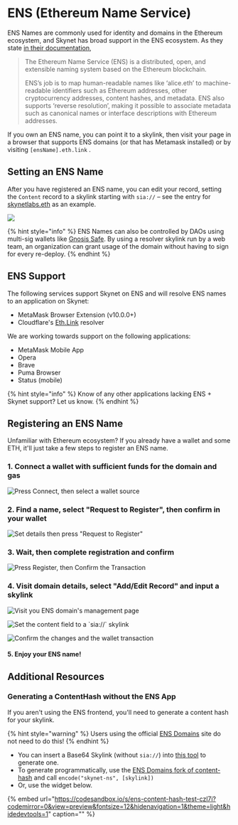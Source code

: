 # ENS \(Ethereum Name Service\)

ENS Names are commonly used for identity and domains in the Ethereum ecosystem, and Skynet has broad support in the ENS ecosystem. As they state [in their documentation](https://docs.ens.domains/),

> The Ethereum Name Service \(ENS\) is a distributed, open, and extensible naming system based on the Ethereum blockchain.
>
> ENS’s job is to map human-readable names like ‘alice.eth’ to machine-readable identifiers such as Ethereum addresses, other cryptocurrency addresses, content hashes, and metadata. ENS also supports ‘reverse resolution’, making it possible to associate metadata such as canonical names or interface descriptions with Ethereum addresses.

If you own an ENS name, you can point it to a skylink, then visit your page in a browser that supports ENS domains \(or that has Metamask installed\) or by visiting `[ensName].eth.link` .

## Setting an ENS Name

After you have registered an ENS name, you can edit your record, setting the `Content` record to a skylink starting with `sia://` – see the entry for [skynetlabs.eth](https://app.ens.domains/name/skynetlabs.eth) as an example.

![](../.gitbook/assets/4_withskylink.png)

{% hint style="info" %}
ENS Names can also be controlled by DAOs using multi-sig wallets like [Gnosis Safe](https://medium.com/the-ethereum-name-service/you-can-now-manage-ens-names-with-gnosis-safe-9ddcb7e6c4ac). By using a resolver skylink run by a web team, an organization can grant usage of the domain without having to sign for every re-deploy.
{% endhint %}

## ENS Support

The following services support Skynet on ENS and will resolve ENS names to an application on Skynet:

* MetaMask Browser Extension \(v10.0.0+\)
* Cloudflare's [Eth.Link](https://eth.link/) resolver

We are working towards support on the following applications:

* MetaMask Mobile App
* Opera
* Brave
* Puma Browser
* Status \(mobile\)

{% hint style="info" %}
Know of any other applications lacking ENS + Skynet support? Let us know.
{% endhint %}

## Registering an ENS Name

Unfamiliar with Ethereum ecosystem? If you already have a wallet and some ETH, it'll just take a few steps to register an ENS name.

### 1. Connect a wallet with sufficient funds for the domain and gas

![Press Connect, then select a wallet source](../.gitbook/assets/1metamask.png)

### 2. Find a name, select "Request to Register", then confirm in your wallet

![Set details then press &quot;Request to Register&quot;](../.gitbook/assets/1.png)

### 3. Wait, then complete registration and confirm

![Press Register, then Confirm the Transaction](../.gitbook/assets/3withmetamask.png)

### 4. Visit domain details, select "Add/Edit Record" and input a skylink

![Visit you ENS domain&apos;s management page](../.gitbook/assets/4.png)

![Set the content field to a \`sia://\` skylink](../.gitbook/assets/4_withskylink%20%281%29.png)

![Confirm the changes and the wallet transaction](../.gitbook/assets/4confirm.png)

#### 5. Enjoy your ENS name!

## Additional Resources

### Generating a ContentHash without the ENS App

If you aren't using the ENS frontend, you'll need to generate a content hash for your skylink.

{% hint style="warning" %}
Users using the official [ENS Domains](https://ens.domains/) site do not need to do this!
{% endhint %}

* You can insert a Base64 Skylink \(without `sia://`\) into [this tool](https://5g0ab4bfifpa1rcvdainjdc9h6ldmmg4rlgke3rc1g1372mspdeevfg.siasky.net/) to generate one.
* To generate programmatically, use the [ENS Domains fork of content-hash](https://github.com/ensdomains/content-hash) and call `encode("skynet-ns", [skylink])`
* Or, use the widget below.

{% embed url="https://codesandbox.io/s/ens-content-hash-test-czl7i?codemirror=0&view=preview&fontsize=12&hidenavigation=1&theme=light&hidedevtools=1" caption="" %}


